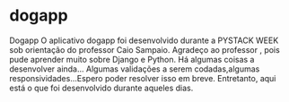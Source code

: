 # dogapp
Dogapp
O aplicativo dogapp foi desenvolvido durante a PYSTACK WEEK sob orientação do professor Caio Sampaio. Agradeço ao professor , pois pude aprender muito sobre Django e Python. Há algumas coisas a desenvolver ainda... Algumas validações a serem codadas,algumas responsividades...Espero poder resolver isso em breve. Entretanto, aqui está o que  foi desenvolvido durante aqueles dias.
